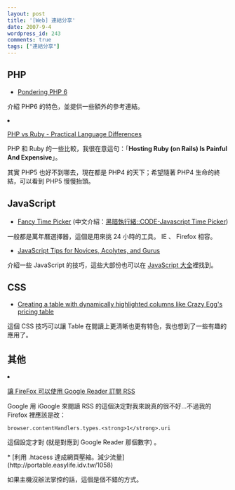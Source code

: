 ```yaml
---
layout: post
title: '[Web] 連結分享'
date: 2007-9-4
wordpress_id: 243
comments: true
tags: ["連結分享"]
---
```


<!--more-->

## PHP

* [Pondering PHP 6](http://ishouldbecoding.com/2007/08/27/pondering-php-6/)

介紹 PHP6 的特色，並提供一些額外的參考連結。

<li>

[PHP vs Ruby - Practical Language Differences](http://www.refreshinglyblue.com/2007/8/20/php-vs-ruby-practical-language-differences)

PHP 和 Ruby 的一些比較，我很在意這句：「<strong>Hosting Ruby (on Rails) Is Painful And Expensive</strong>」。

其實 PHP5 也好不到哪去，現在都是 PHP4 的天下；希望隨著 PHP4 生命的終結，可以看到 PHP5 慢慢抬頭。
</li>


## JavaScript

* [Fancy Time Picker](http://www.java2s.com/Code/JavaScript/GUI-Components/FancyTimePickeraddednewfeaturesbyMaheshViswanathanmaheshvv2athotmailcom.htm) (中文介紹：[黑暗執行緒::CODE-Javascript Time Picker](http://blog.darkthread.net/blogs/darkthreadtw/archive/2007/09/04/code-javascript-time-picker.aspx))

一般都是萬年曆選擇器，這個是用來挑 24 小時的工具。 IE 、 Firefox 相容。

* [JavaScript Tips for Novices, Acolytes, and Gurus](http://arstechnica.com/journals/linux.ars/2007/08/27/javascript-for-all-ages)

介紹一些 JavaScript 的技巧，這些大部份也可以在 [JavaScript 大全](http://tlsj.tenlong.com.tw/WebModule/BookSearch/bookSearchViewAction.do?isbn=9789866840036&amp;sid=37518)裡找到。



## CSS

* [Creating a table with dynamically highlighted columns like Crazy Egg's pricing table](http://www.askthecssguy.com/2007/08/creating_a_table_with_dynamica.html)

這個 CSS 技巧可以讓 Table 在閱讀上更清晰也更有特色，我也想到了一些有趣的應用了。



## 其他

<li>

[讓 FireFox 可以使用 Google Reader 訂閱 RSS](http://blog.vixual.net/2007/09/firefox-google-reader-rss.html)

Google 用 iGoogle 來閱讀 RSS 的這個決定對我來說真的很不好...不過我的 Firefox 裡應該是改：

```
browser.contentHandlers.types.<strong>1</strong>.uri

```

這個設定才對 (就是對應到 Google Reader 那個數字) 。
</li>
* [利用 .htacess 達成網頁壓縮。減少流量](http://portable.easylife.idv.tw/1058)

如果主機沒辦法掌控的話，這個是個不錯的方式。


